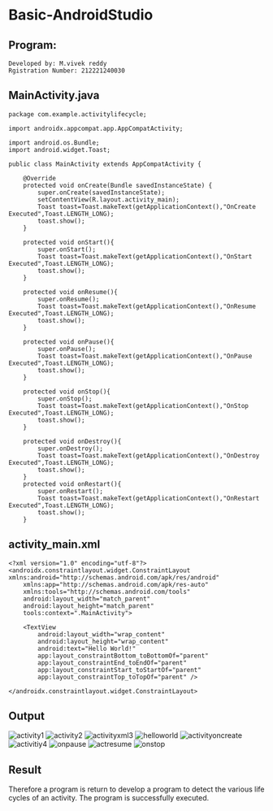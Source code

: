 # Basic-AndroidStudio
## Program:
```
Developed by: M.vivek reddy
Rgistration Number: 212221240030
```
## MainActivity.java
```
package com.example.activitylifecycle;

import androidx.appcompat.app.AppCompatActivity;

import android.os.Bundle;
import android.widget.Toast;

public class MainActivity extends AppCompatActivity {

    @Override
    protected void onCreate(Bundle savedInstanceState) {
        super.onCreate(savedInstanceState);
        setContentView(R.layout.activity_main);
        Toast toast=Toast.makeText(getApplicationContext(),"OnCreate Executed",Toast.LENGTH_LONG);
        toast.show();
    }

    protected void onStart(){
        super.onStart();
        Toast toast=Toast.makeText(getApplicationContext(),"OnStart Executed",Toast.LENGTH_LONG);
        toast.show();
    }

    protected void onResume(){
        super.onResume();
        Toast toast=Toast.makeText(getApplicationContext(),"OnResume Executed",Toast.LENGTH_LONG);
        toast.show();
    }

    protected void onPause(){
        super.onPause();
        Toast toast=Toast.makeText(getApplicationContext(),"OnPause Executed",Toast.LENGTH_LONG);
        toast.show();
    }

    protected void onStop(){
        super.onStop();
        Toast toast=Toast.makeText(getApplicationContext(),"OnStop Executed",Toast.LENGTH_LONG);
        toast.show();
    }

    protected void onDestroy(){
        super.onDestroy();
        Toast toast=Toast.makeText(getApplicationContext(),"OnDestroy Executed",Toast.LENGTH_LONG);
        toast.show();
    }
    protected void onRestart(){
        super.onRestart();
        Toast toast=Toast.makeText(getApplicationContext(),"OnRestart Executed",Toast.LENGTH_LONG);
        toast.show();
    }
```
## activity_main.xml
```
<?xml version="1.0" encoding="utf-8"?>
<androidx.constraintlayout.widget.ConstraintLayout xmlns:android="http://schemas.android.com/apk/res/android"
    xmlns:app="http://schemas.android.com/apk/res-auto"
    xmlns:tools="http://schemas.android.com/tools"
    android:layout_width="match_parent"
    android:layout_height="match_parent"
    tools:context=".MainActivity">

    <TextView
        android:layout_width="wrap_content"
        android:layout_height="wrap_content"
        android:text="Hello World!"
        app:layout_constraintBottom_toBottomOf="parent"
        app:layout_constraintEnd_toEndOf="parent"
        app:layout_constraintStart_toStartOf="parent"
        app:layout_constraintTop_toTopOf="parent" />

</androidx.constraintlayout.widget.ConstraintLayout>
```
## Output

![activity1](https://user-images.githubusercontent.com/94525701/190870148-6ff7ffe9-3499-41cc-bea5-39f50edf6594.jpg)
![activity2](https://user-images.githubusercontent.com/94525701/190870160-533f5508-15db-4764-bd0a-bd0e7869723b.jpg)
![activityxml3](https://user-images.githubusercontent.com/94525701/190870167-5954b9ed-ea67-4088-b622-8b9e7cc4cd70.jpg)
![helloworld](https://user-images.githubusercontent.com/94525701/190870177-a0efd566-ccb1-4c06-b32a-db8bccf3eddb.jpeg)
![activityoncreate](https://user-images.githubusercontent.com/94525701/190870185-aca3a02e-91e3-4827-97d2-62e873c0397e.jpeg)
![activitiy4](https://user-images.githubusercontent.com/94525701/190870192-dce79024-ff55-4fa1-a5a7-c42ced2f523f.jpeg)
![onpause](https://user-images.githubusercontent.com/94525701/190870314-6d3860ae-dce6-4588-9479-4a733b0d7e37.jpeg)
![actresume](https://user-images.githubusercontent.com/94525701/190870297-7a9a47ee-13de-48ea-9776-cfa8acade5dd.jpeg)
![onstop](https://user-images.githubusercontent.com/94525701/190870362-405c72b3-8e5e-426a-85d3-8126825bf4c4.jpeg)




## Result
Therefore a program is return to develop a program to detect the various life cycles of an activity. The program is successfully executed.
